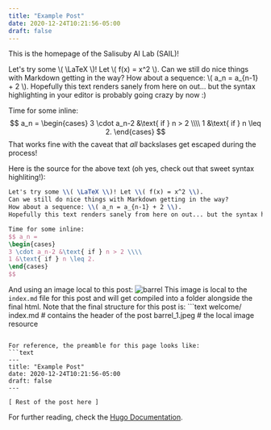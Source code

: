 ```yaml
---
title: "Example Post"
date: 2020-12-24T10:21:56-05:00
draft: false
---
```


This is the homepage of the Salisuby AI Lab (SAIL)!

Let's try some \\( \LaTeX \\)! Let \\( f(x) = x^2 \\).
Can we still do nice things with Markdown getting in the way?
How about a sequence: \\( a_n = a_{n-1} + 2 \\).
Hopefully this text renders sanely from here on out... but the syntax highlighting in your editor is probably going crazy by now :)

Time for some inline:
$$ a_n =
\begin{cases}
3 \cdot a_n-2 &\text{ if } n > 2 \\\\
1 &\text{ if } n \leq 2.
\end{cases}
$$
That works fine with the caveat that _all_ backslases get escaped during the process!

Here is the source for the above text (oh yes, check out that sweet syntax highliting!):

```latex
Let's try some \\( \LaTeX \\)! Let \\( f(x) = x^2 \\).
Can we still do nice things with Markdown getting in the way?
How about a sequence: \\( a_n = a_{n-1} + 2 \\).
Hopefully this text renders sanely from here on out... but the syntax highlighting in your editor is probably going crazy by now :)

Time for some inline:
$$ a_n =
\begin{cases}
3 \cdot a_n-2 &\text{ if } n > 2 \\\\
1 &\text{ if } n \leq 2.
\end{cases}
$$
```

And using an image local to this post: ![barrel](barrel_1.jpeg)
This image is local to the `index.md` file for this post and will get compiled into a folder alongside the final html.
Note that the final structure for this post is:
​```text
welcome/
  index.md        # contains the header of the post
  barrel_1.jpeg   # the local image resource
```

For reference, the preamble for this page looks like:
```text
---
title: "Example Post"
date: 2020-12-24T10:21:56-05:00
draft: false
---

[ Rest of the post here ]
```

For further reading, check the [Hugo Documentation](https://gohugo.io/content-management/).








